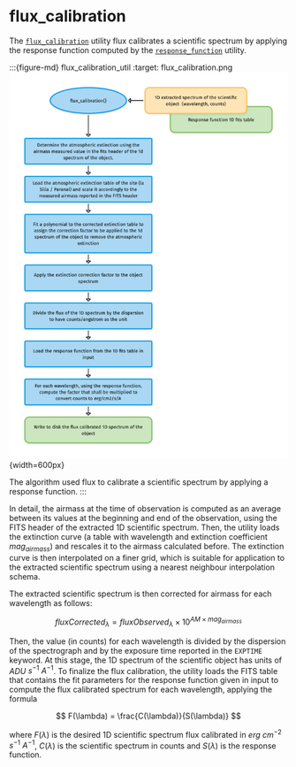 # flux_calibration

The [`flux_calibration`](#soxspipe.commonutils.flux_calibration) utility flux calibrates a scientific spectrum by applying the response function computed by the [`response_function`](#soxspipe.commonutils.response_function) utility.

:::{figure-md} flux_calibration_util
:target: flux_calibration.png
![](flux_calibration.png){width=600px}

The algorithm used flux to calibrate a scientific spectrum by applying a response function.
:::

In detail, the airmass at the time of observation is computed as an average between its values at the beginning and end of the observation, using the FITS header of the extracted 1D scientific spectrum.
Then, the utility loads the extinction curve (a table with wavelength and extinction coefficient $mag_{airmass}$) and rescales it to the airmass calculated before. The extinction curve is then interpolated on a finer grid, which is suitable for application to the extracted scientific spectrum using a nearest neighbour interpolation schema.

The extracted scientific spectrum is then corrected for airmass for each wavelength as follows:

$$
fluxCorrected_{\lambda} = fluxObserved_{\lambda} \times 10^{AM \times mag_{airmass}}
$$

Then, the value (in counts) for each wavelength is divided by the dispersion of the spectrograph and by the exposure time reported in the `EXPTIME` keyword. At this stage, the 1D spectrum of the scientific object has units of $ADU$ $s^{-1}$ $A^{-1}$. To finalize the flux calibration, the utility loads the FITS table that contains the fit parameters for the response function given in input to compute the flux calibrated spectrum for each wavelength, applying the formula

$$
F(\lambda) = \frac{C(\lambda)}{S(\lambda)}
$$

where $F(\lambda)$ is the desired 1D scientific spectrum flux calibrated in $erg$ $cm^{-2}$ $s^{-1}$ ${A^{-1}}$, $C(\lambda)$ is the scientific spectrum in counts and $S(\lambda)$ is the response function.


<!-- ## Utility API


:::{autodoc2-object} soxspipe.commonutils.flux_calibration.flux_calibration
:::
 -->
